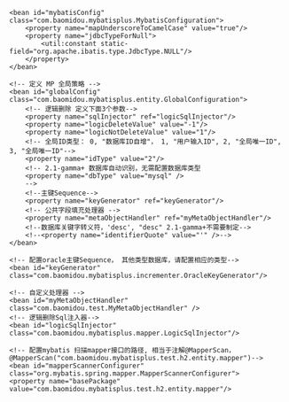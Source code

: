 <?xml version="1.0" encoding="UTF-8"?>
<beans xmlns="http://www.springframework.org/schema/beans"
	   xmlns:xsi="http://www.w3.org/2001/XMLSchema-instance"
	   xsi:schemaLocation="http://www.springframework.org/schema/beans http://www.springframework.org/schema/beans/spring-beans.xsd">
	<bean id="sqlSessionFactory" class="com.baomidou.mybatisplus.spring.MybatisSqlSessionFactoryBean">
		<property name="dataSource" ref="dataSource"/>
		<!-- 配置实体扫描路径，多个package可以用分号; 逗号, 分隔， 支持通配符*-->
		<!-- com.a.b.entity;com.a.c.entity;com.d.*.entity-->
		<property name="typeAliasesPackage" value="com.baomidou.mybatisplus.test.h2.entity"/>
		<property name="configuration" ref="mybatisConfig"/>
		<!-- MP 全局配置注入 -->
		<property name="globalConfig" ref="globalConfig"/>
		<property name="plugins">
			<array>
				<!-- 分页插件配置 -->
				<bean id="paginationInterceptor"
					  class="com.baomidou.mybatisplus.plugins.PaginationInterceptor"/>
				<!-- 乐观锁插件 -->
				<bean id="optimisticLockerInterceptor"
					  class="com.baomidou.mybatisplus.plugins.OptimisticLockerInterceptor">
				</bean>
				<!-- 性能拦截器，兼打印sql，不建议生产环境配置-->
				<bean id="performanceInterceptor"
					  class="com.baomidou.mybatisplus.plugins.PerformanceInterceptor"/>
			</array>
		</property>
	</bean>

	<bean id="mybatisConfig" class="com.baomidou.mybatisplus.MybatisConfiguration">
		<property name="mapUnderscoreToCamelCase" value="true"/>
		<property name="jdbcTypeForNull">
			<util:constant static-field="org.apache.ibatis.type.JdbcType.NULL"/>
		</property>
	</bean>

	<!-- 定义 MP 全局策略 -->
	<bean id="globalConfig" class="com.baomidou.mybatisplus.entity.GlobalConfiguration">
		<!-- 逻辑删除 定义下面3个参数-->
		<property name="sqlInjector" ref="logicSqlInjector"/>
		<property name="logicDeleteValue" value="-1"/>
		<property name="logicNotDeleteValue" value="1"/>
		<!-- 全局ID类型： 0, "数据库ID自增"， 1, "用户输入ID", 2, "全局唯一ID", 3, "全局唯一ID"-->
		<property name="idType" value="2"/>
		<!-- 2.1-gamma+ 数据库自动识别，无需配置数据库类型
		<property name="dbType" value="mysql" />
		-->
		<!--主键Sequence-->
		<property name="keyGenerator" ref="keyGenerator"/>
		<!-- 公共字段填充处理器 -->
		<property name="metaObjectHandler" ref="myMetaObjectHandler"/>
		<!--数据库关键字转义符，'desc', "desc" 2.1-gamma+不需要制定-->
		<!--<property name="identifierQuote" value="'" />-->
	</bean>

	<!-- 配置oracle主键Sequence， 其他类型数据库，请配置相应的类型-->
	<bean id="keyGenerator" class="com.baomidou.mybatisplus.incrementer.OracleKeyGenerator"/>

	<!-- 自定义处理器 -->
	<bean id="myMetaObjectHandler" class="com.baomidou.test.MyMetaObjectHandler" />
	<!-- 逻辑删除Sql注入器-->
	<bean id="logicSqlInjector" class="com.baomidou.mybatisplus.mapper.LogicSqlInjector"/>

	<!-- 配置mybatis 扫描mapper接口的路径, 相当于注解@MapperScan，@MapperScan("com.baomidou.mybatisplus.test.h2.entity.mapper")-->
	<bean id="mapperScannerConfigurer" class="org.mybatis.spring.mapper.MapperScannerConfigurer">
	<property name="basePackage" value="com.baomidou.mybatisplus.test.h2.entity.mapper"/>
</beans>